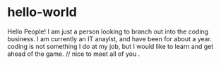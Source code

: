 # hello-world

Hello People!
I am just a person looking to branch out into the coding business.
I am currently an IT anaylst, and have been for about a year.
coding is not something I do at my job, but I would like to learn 
and get ahead of the game.
// nice to meet all of you .

